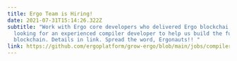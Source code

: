 ```yaml
---
title: Ergo Team is Hiring!
date: 2021-07-31T15:14:26.322Z
subtitle: "Work with Ergo core developers who delivered Ergo blockchai! Ergo is
  looking for an experienced compiler developer to help us build the future of
  blockchain. Details in link. Spread the word, Ergonauts!! "
link: https://github.com/ergoplatform/grow-ergo/blob/main/jobs/compiler-engineer.md
---
```

